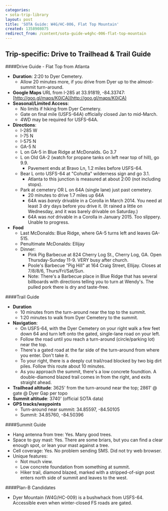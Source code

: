 ```yaml
---
categories:
- sota-trip-library
layout: post
title: 'SOTA Guide: W4G/HC-006, Flat Top Mountain'
created: 1358908075
redirect_from: /content/sota-guide-w4ghc-006-flat-top-mountain
---
```

Trip-specific: Drive to Trailhead & Trail Guide
--------------------------------------------------------
####Drive Guide - Flat Top from Atlanta

* **Duration**: 2:20 to Dyer Cemetery. 
    * Allow 20 minutes more, if you drive from Dyer up to the almost-summit turn-around.
* **Google Maps** URL from I-285 at 33.91819, -84.33747: [http://goo.gl/maps/K0jCA](http://goo.gl/maps/K0jCA)
* **Seasonal/Limited Access**:  
    * No limits if hiking from Dyer Cemetery.
    * Gate on final mile (USFS-64A) officially closed Jan to mid-March.
    * 4WD may be required for USFS-64A.
* **Directions**:
    * I-285 W
    * I-75 N
    * I-575 N
    * GA-5 N
    * L on GA-5 in Blue Ridge at McDonalds.  Go 3.7
    * L on Old GA-2 (watch for propane tanks on left near top of hill), go 9.9.
        * Pavement ends at Bravo Ln, 1.2 miles before USFS-64.
    * Bear L onto USFS-64 at "Cohutta" wilderness sign and go 3.1.
        * Atlanta to this junction is measured at about 2:00 (not including stops).
    * Park at cemetery OR L on 64A (single lane) just past cemetery.
        * 20 minutes to drive 1.7 miles up 64A
        * 64A was *barely* drivable in a Corolla in March 2014.  You need at least 3 dry days before you drive it.  (It rained a little on Wednesday, and it was barely drivable on Saturday.)
        * 64A was *not* drivable in a Corolla in January 2015.  Too slippery.  Unable to progress.
* **Food**
    * Last McDonalds:  Blue Ridge, where GA-5 turns left and leaves GA-515. 
    * Penultimate McDonalds: Ellijay
    * Dinner: 
        * Pink Pig Barbecue at 824 Cherry Log St., Cherry Log, GA.  Open Thursday-Sunday 11-9.  VERY busy after church.
        * Poole's Barbecue "Pig Hill" at 164 Craig Street, Ellijay. Closes at 7/8/8/6, Thurs/Fri/Sat/Sun.
        * Note: There's a Barbecue place in Blue Ridge that has several billboards with directions telling you to turn at Wendy's. The pulled pork there is dry and taste-free.

####Trail Guide

* **Duration**
    * 10 minutes from the turn-around near the top to the summit.
    * 1:20 minutes to walk from Dyer Cemetery to the summit.
* **Navigation**:
    * On USFS-64, with the Dyer Cemetery on your right walk a few feet down 64 and turn left onto the gated, single-lane road on your left.
    * Follow the road until you reach a turn-around (circle/parking lot) near the top.
    * There's a gated road at the far side of the turn-around from where you enter.  Don't take it.
    * To your right, there is a deeply cut trail/road blocked by two big dirt piles.  Follow this route about 10 minutes.
    * As you approach the summit, there's a low concrete foundtion.  A double-diamond blazed trail comes in from the right, and exits straight ahead.
* **Trailhead altitude**: 3625' from the turn-around near the top; 2861' @ gate @ Dyer Gap per topo
* **Summit altitude**: 3740' (official SOTA data)
* **GPS tracks/waypoints**
    * Turn-around near summit: 34.85597, -84.50105
    * Summit: 34.85760, -84.50396

####Summit Guide

* Hang antenna from tree: Yes.  Many good trees.
* Space to guy mast: Yes.  There are some briars, but you can find a clear enough spot, or lean your mast against a tree.
* Cell coverage: Yes. No problem sending SMS.  Did not try web browser.
* Unique features:
    * Not much view.
    * Low concrete foundation from something at summit.
    * Hiker trail, diamond blazed, marked with a stripped-of-sign post enters north side of summit and leaves to the west.

####Plan-B Candidates

* Dyer Mountain (W4G/HC-009) is a bushwhack from USFS-64.  Accessible even when winter-closed FS roads are gated.

